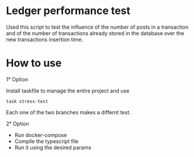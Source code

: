 
# Ledger performance test

Used this script to test the influence of the number of posts in a transaction and of the number of transactions already stored in the database over the new transactions insertion time.

# How to use

1° Option

Install taskfile to manage the entire project and use

    task stress-test

Each one of the two branches makes a differnt test.

2° Option

- Run docker-compose
- Compile the typescript file
- Run it using the desired params
